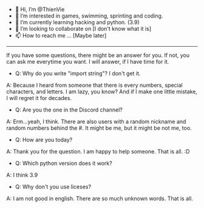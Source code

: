 - 👋 Hi, I’m @ThienVie
- 👀 I’m interested in games, swimming, sprinting and coding.
- 🌱 I’m currently learning hacking and python. (3.9)
- 💞️ I’m looking to collaborate on [I don't know what it is]
- 📫 How to reach me ... [Maybe later]

--------------------------------

If you have some questions, there might be an answer for you. If not, you can ask me everytime you want. I will answer, if I have time for it.


* Q: Why do you write "import string"? I don't get it.

 A: Because I heard from someone that there is every numbers, special characters, and letters. I am lazy, you know? And if I make one little mistake, I will regret it for decades.


* Q: Are you the one in the Discord channel?

 A: Erm...yeah, I think. There are also users with a random nickname and random numbers behind the #. It might be me, but it might be not me, too.


* Q: How are you today?

 A: Thank you for the question. I am happy to help someone. That is all. :D


* Q: Which python version does it work?

 A: I think 3.9


* Q: Why don't you use liceses?

 A: I am not good in english. There are so much unknown words. That is all.

<!---
ThienVie/ThienVie is a ✨ special ✨ repository because its `README.md` (this file) appears on your GitHub profile.
You can click the Preview link to take a look at your changes.
--->
